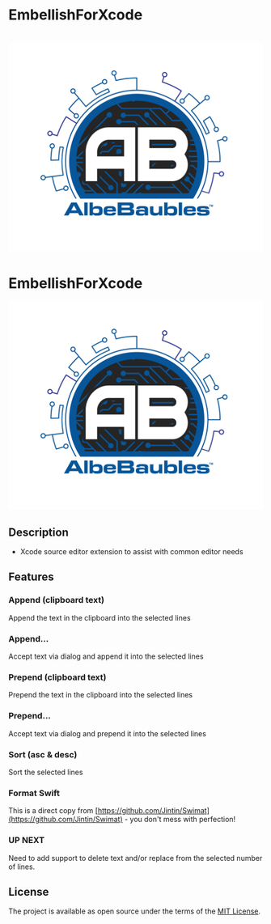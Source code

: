 # EmbellishForXcode
 
![](./iTunesArtwork.png)
=======
EmbellishForXcode
==
![](iTunesArtwork.png)

## Description
- Xcode source editor extension to assist with common editor needs


## Features


### Append (clipboard text) 
Append the text in the clipboard into the selected lines


### Append...  
Accept text via dialog and append it into the selected lines


### Prepend (clipboard text)
Prepend the text in the clipboard into the selected lines


### Prepend...
Accept text via dialog and prepend it into the selected lines


### Sort (asc & desc)
Sort the selected lines


### Format Swift
This is a direct copy from [https://github.com/Jintin/Swimat](https://github.com/Jintin/Swimat) - you don't mess with perfection!

### UP NEXT
Need to add support to delete text and/or replace from the selected number of lines.

## License

The project is available as open source under the terms of the [MIT License](http://opensource.org/licenses/MIT).

